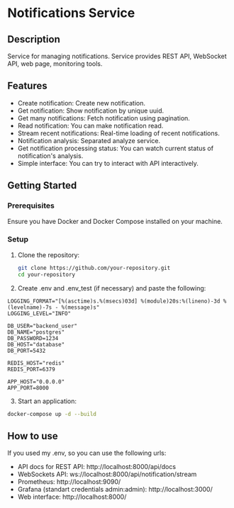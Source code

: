 # Notifications Service

## Description

Service for managing notifications. Service provides REST API, WebSocket API, web page, monitoring tools.

## Features

- Create notification: Create new notification.
- Get notification: Show notification by unique uuid.
- Get many notifications: Fetch notification using pagination.
- Read notification: You can make notification read.
- Stream recent notifications: Real-time loading of recent notifications.
- Notification analysis: Separated analyze service.
- Get notification processing status: You can watch current status of notification's analysis.
- Simple interface: You can try to interact with API interactively.

## Getting Started

### Prerequisites

Ensure you have Docker and Docker Compose installed on your machine.

### Setup

1. Clone the repository:

   ```bash
   git clone https://github.com/your-repository.git
   cd your-repository
2. Create .env and .env_test (if necessary) and paste the following:
```editorconfig
LOGGING_FORMAT="[%(asctime)s.%(msecs)03d] %(module)20s:%(lineno)-3d %(levelname)-7s - %(message)s"
LOGGING_LEVEL="INFO"

DB_USER="backend_user"
DB_NAME="postgres"
DB_PASSWORD=1234
DB_HOST="database"
DB_PORT=5432

REDIS_HOST="redis"
REDIS_PORT=6379

APP_HOST="0.0.0.0"
APP_PORT=8000
```
3. Start an application:
```bash
docker-compose up -d --build
```

## How to use

If you used my .env, so you can use the following urls:

- API docs for REST API: http://localhost:8000/api/docs
- WebSockets API: ws://localhost:8000/api/notification/stream
- Prometheus: http://localhost:9090/
- Grafana (standart credentials admin:admin): http://localhost:3000/
- Web interface: http://localhost:8000/